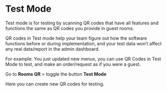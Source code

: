 # Test Mode

Test mode is for testing by scanning QR codes that have all features and functions the same as QR codes you provide in guest rooms.

QR codes in Test mode help your team figure out how the software functions before or during implementation, and your test data won’t affect any real data/report in the admin dashboard.

For example: You just updated new menus, you can use QR Codes in Test Mode to test, and make an order/request as if you were a guest.

Go to **Rooms QR** > toggle the button **Test Mode**

Here you can create new QR codes for testing.
